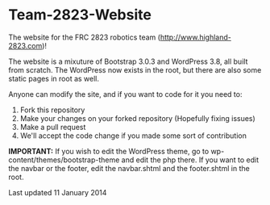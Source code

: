 Team-2823-Website
=================

The website for the FRC 2823 robotics team (http://www.highland-2823.com)!

The website is a mixuture of Bootstrap 3.0.3 and WordPress 3.8, all built from scratch. The WordPress now exists in the root, but there are also some static pages in root as well.

Anyone can modify the site, and if you want to code for it you need to:

1. Fork this repository
2. Make your changes on your forked repository (Hopefully fixing issues)
3. Make a pull request
4. We'll accept the code change if you made some sort of contribution

**IMPORTANT:** If you wish to edit the WordPress theme, go to wp-content/themes/bootstrap-theme and edit the php there. If you want to edit the navbar or the footer, edit the navbar.shtml and the footer.shtml in the root.

Last updated 11 January 2014